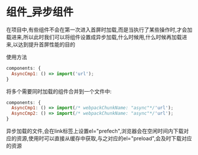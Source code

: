 # 组件_异步组件
在项目中,有些组件不会在第一次进入首屏时加载,而是当执行了某些操作时,才会加载进来,所以此时我们可以将组件设置成异步加载,什么时候用,什么时候再加载进来,以达到提升首屏性能的目的

使用方法
```js
components: {
  AsyncCmp1: () => import('url');
}
```
将多个需要同时加载的组件合并到一个文件中:
```js
components: {
  AsyncCmp1: () => import(/* webpackChunkName: "async"*/'url');
  AsyncCmp2: () => import(/* webpackChunkName: "async"*/'url');
}
```
异步加载的文件,会在link标签上设置el="prefech",浏览器会在空闲时间内下载对应的资源,使用时可以直接从缓存中获取,与之对应的el="preload",会及时下载对应的资源